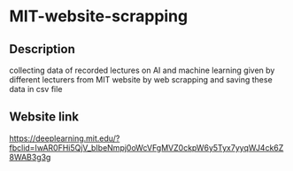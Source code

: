 # MIT-website-scrapping

## Description
collecting data of recorded lectures on AI and machine learning given by different lecturers from MIT website by web scrapping and saving these data in csv file

## Website link
https://deeplearning.mit.edu/?fbclid=IwAR0FHi5QjV_bIbeNmpj0oWcVFgMVZ0ckpW6y5Tyx7yyqWJ4ck6Z8WAB3g3g

